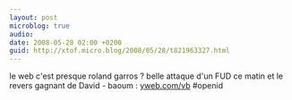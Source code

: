 ```yaml
---
layout: post
microblog: true
audio: 
date: 2008-05-28 02:00 +0200
guid: http://xtof.micro.blog/2008/05/28/t821963327.html
---
```

le web c'est presque roland garros ? belle attaque d'un FUD ce matin et le revers gagnant de David - baoum :  [yweb.com/vb](http://yweb.com/vb) #openid
